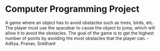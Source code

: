# Computer Programming Project
A game where an object has to avoid obstacles such as trees, birds, etc. The player must use the spacebar to cause the object to jump, which will allow it to avoid the obstacles. The goal of the game is to get the highest number of points by avoiding the most obstacles that the player can. - Aditya, Pranav, Siddhant

